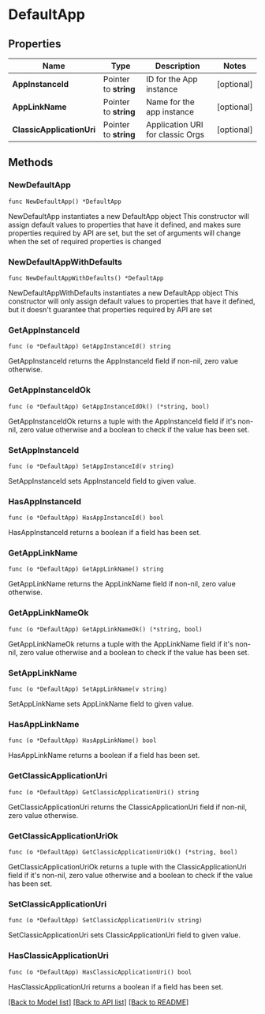 # DefaultApp

## Properties

Name | Type | Description | Notes
------------ | ------------- | ------------- | -------------
**AppInstanceId** | Pointer to **string** | ID for the App instance | [optional] 
**AppLinkName** | Pointer to **string** | Name for the app instance | [optional] 
**ClassicApplicationUri** | Pointer to **string** | Application URI for classic Orgs | [optional] 

## Methods

### NewDefaultApp

`func NewDefaultApp() *DefaultApp`

NewDefaultApp instantiates a new DefaultApp object
This constructor will assign default values to properties that have it defined,
and makes sure properties required by API are set, but the set of arguments
will change when the set of required properties is changed

### NewDefaultAppWithDefaults

`func NewDefaultAppWithDefaults() *DefaultApp`

NewDefaultAppWithDefaults instantiates a new DefaultApp object
This constructor will only assign default values to properties that have it defined,
but it doesn't guarantee that properties required by API are set

### GetAppInstanceId

`func (o *DefaultApp) GetAppInstanceId() string`

GetAppInstanceId returns the AppInstanceId field if non-nil, zero value otherwise.

### GetAppInstanceIdOk

`func (o *DefaultApp) GetAppInstanceIdOk() (*string, bool)`

GetAppInstanceIdOk returns a tuple with the AppInstanceId field if it's non-nil, zero value otherwise
and a boolean to check if the value has been set.

### SetAppInstanceId

`func (o *DefaultApp) SetAppInstanceId(v string)`

SetAppInstanceId sets AppInstanceId field to given value.

### HasAppInstanceId

`func (o *DefaultApp) HasAppInstanceId() bool`

HasAppInstanceId returns a boolean if a field has been set.

### GetAppLinkName

`func (o *DefaultApp) GetAppLinkName() string`

GetAppLinkName returns the AppLinkName field if non-nil, zero value otherwise.

### GetAppLinkNameOk

`func (o *DefaultApp) GetAppLinkNameOk() (*string, bool)`

GetAppLinkNameOk returns a tuple with the AppLinkName field if it's non-nil, zero value otherwise
and a boolean to check if the value has been set.

### SetAppLinkName

`func (o *DefaultApp) SetAppLinkName(v string)`

SetAppLinkName sets AppLinkName field to given value.

### HasAppLinkName

`func (o *DefaultApp) HasAppLinkName() bool`

HasAppLinkName returns a boolean if a field has been set.

### GetClassicApplicationUri

`func (o *DefaultApp) GetClassicApplicationUri() string`

GetClassicApplicationUri returns the ClassicApplicationUri field if non-nil, zero value otherwise.

### GetClassicApplicationUriOk

`func (o *DefaultApp) GetClassicApplicationUriOk() (*string, bool)`

GetClassicApplicationUriOk returns a tuple with the ClassicApplicationUri field if it's non-nil, zero value otherwise
and a boolean to check if the value has been set.

### SetClassicApplicationUri

`func (o *DefaultApp) SetClassicApplicationUri(v string)`

SetClassicApplicationUri sets ClassicApplicationUri field to given value.

### HasClassicApplicationUri

`func (o *DefaultApp) HasClassicApplicationUri() bool`

HasClassicApplicationUri returns a boolean if a field has been set.


[[Back to Model list]](../README.md#documentation-for-models) [[Back to API list]](../README.md#documentation-for-api-endpoints) [[Back to README]](../README.md)


